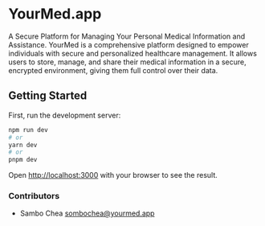 # YourMed.app

A Secure Platform for Managing Your Personal Medical Information and Assistance. YourMed is a comprehensive platform designed to empower individuals with secure and personalized healthcare management. It allows users to store, manage, and share their medical information in a secure, encrypted environment, giving them full control over their data.

## Getting Started

First, run the development server:

```bash
npm run dev
# or
yarn dev
# or
pnpm dev
```

Open [http://localhost:3000](http://localhost:3000) with your browser to see the result.

### Contributors

-   Sambo Chea <sombochea@yourmed.app>
